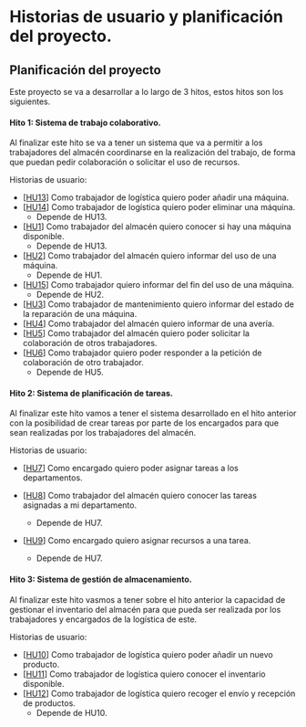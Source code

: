 # Historias de usuario y planificación del proyecto.

## Planificación del proyecto

Este proyecto se va a desarrollar a lo largo de 3 hitos, estos hitos son los siguientes.

#### Hito 1: Sistema de trabajo colaborativo.

Al finalizar este hito se va a tener un sistema que va a permitir a los trabajadores del almacén coordinarse en la realización del trabajo, de forma que puedan pedir colaboración o solicitar el uso de recursos.

Historias de usuario: 

- [[HU13](https://github.com/antobalbis/CC-20-21-antoniobalbis/issues/27)] Como trabajador de logística quiero poder añadir una máquina.
- [[HU14](https://github.com/antobalbis/CC-20-21-antoniobalbis/issues/35)] Como trabajador de logística quiero poder eliminar una máquina.
  - Depende de HU13.
- [[HU1](https://github.com/antobalbis/CC-20-21-antoniobalbis/issues/6)] Como trabajador del almacén quiero conocer si hay una máquina disponible.
  - Depende de HU13.
- [[HU2](https://github.com/antobalbis/CC-20-21-antoniobalbis/issues/7)] Como trabajador del almacén quiero informar del uso de una máquina.
  - Depende de HU1.
- [[HU15](https://github.com/antobalbis/CC-20-21-antoniobalbis/issues/36)] Como trabajador quiero informar del fin del uso de una máquina.
  - Depende de HU2.
- [[HU3](https://github.com/antobalbis/CC-20-21-antoniobalbis/issues/9)] Como trabajador de mantenimiento quiero informar del estado de la reparación de una máquina.
- [[HU4](https://github.com/antobalbis/CC-20-21-antoniobalbis/issues/37)] Como trabajador del almacén quiero informar de una avería.
- [[HU5](https://github.com/antobalbis/CC-20-21-antoniobalbis/issues/25)] Como trabajador del almacén quiero poder solicitar la colaboración de otros trabajadores.
- [[HU6](https://github.com/antobalbis/CC-20-21-antoniobalbis/issues/26)] Como trabajador quiero poder responder a la petición de colaboración de otro trabajador.
  - Depende de HU5.



#### Hito 2: Sistema de planificación de tareas.

Al finalizar este hito vamos a tener el sistema desarrollado en el hito anterior con la posibilidad de crear tareas por parte de los encargados para que sean realizadas por los trabajadores del almacén.

Historias de usuario: 

- [[HU7](https://github.com/antobalbis/CC-20-21-antoniobalbis/issues/20)] Como encargado quiero poder asignar tareas a los departamentos.

- [[HU8](https://github.com/antobalbis/CC-20-21-antoniobalbis/issues/21)] Como trabajador del almacén quiero conocer las tareas asignadas a mi departamento.
  - Depende de HU7.
- [[HU9](https://github.com/antobalbis/CC-20-21-antoniobalbis/issues/24)] Como encargado quiero asignar recursos a una tarea.
  - Depende de HU7.



#### Hito 3: Sistema de gestión de almacenamiento.

Al finalizar este hito vasmos a tener sobre el hito anterior la capacidad de gestionar el inventario del almacén para que pueda ser realizada por los trabajadores y encargados de la logística de este.

Historias de usuario:

- [[HU10](https://github.com/antobalbis/CC-20-21-antoniobalbis/issues/23)] Como trabajador de logística quiero poder añadir un nuevo producto.
- [[HU11](https://github.com/antobalbis/CC-20-21-antoniobalbis/issues/11)] Como trabajador de logística quiero conocer el inventario disponible.
- [[HU12](https://github.com/antobalbis/CC-20-21-antoniobalbis/issues/12)] Como trabajador de logística quiero recoger el envío y recepción de productos.
  - Depende de HU10.

